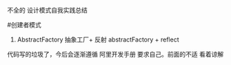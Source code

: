不全的 设计模式自我实践总结

#创建者模式
1. AbstractFactory 抽象工厂+ 反射  abstractFactory +  reflect

代码写的垃圾了，今后会逐渐遵循 阿里开发手册 要求自己。前面的不适 看着谅解